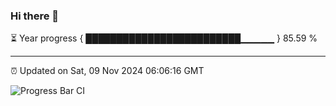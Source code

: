 ### Hi there 👋

⏳ Year progress { █████████████████████████▁▁▁▁▁ } 85.59 %

---

⏰ Updated on Sat, 09 Nov 2024 06:06:16 GMT

![Progress Bar CI](https://github.com/liununu/liununu/workflows/Progress%20Bar%20CI/badge.svg)
